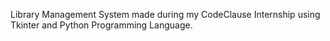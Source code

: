 Library Management System made during my CodeClause Internship using Tkinter and Python Programming Language.
